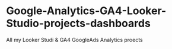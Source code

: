 # Google-Analytics-GA4-Looker-Studio-projects-dashboards
All my Looker Studi &amp; GA4  GoogleAds Analytics proects
